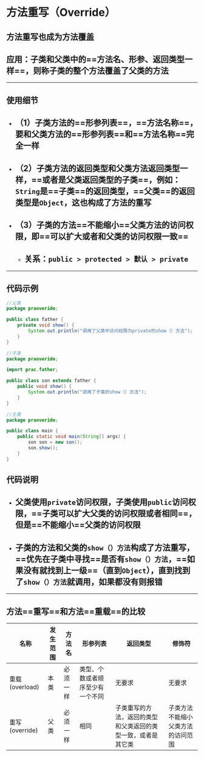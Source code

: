 # 方法重写（Override）

## 方法重写也成为方法覆盖

## 应用：子类和父类中的==方法名、形参、返回类型一样==，则称子类的整个方法覆盖了父类的方法

---

## 使用细节

- ## （1）子类方法的==形参列表==，==方法名称==，要和父类方法的==形参列表==和==方法名称==完全一样
- ## （2）子类方法的返回类型和父类方法返回类型一样，==或者是父类返回类型的子类==，例如：`String`是==子类==的返回类型，==父类==的返回类型是`Object`，这也构成了方法的重写
- ## （3）子类的方法==不能缩小==父类方法的访问权限，即==可以扩大或者和父类的访问权限一致==
  - ## 关系：`public > protected > 默认 > private`

---

## 代码示例

```java
//父类
package praoveride;

public class father {
    private void show() {
        System.out.println("调用了父类中访问权限为private的show（）方法");
    }
}

//子类
package praoveride;

import prac.father;

public class son extends father {
    public void show() {
        System.out.println("调用了子类的show（）方法");
    }
}

//主类
package praoveride;

public class main {
    public static void main(String[] args) {
        son son = new son();
        son.show();
    }
}

```

## 代码说明

- ## 父类使用`private`访问权限，子类使用`public`访问权限，==子类可以扩大父类的访问权限或者相同==，但是==不能缩小==父类的访问权限
- ## 子类的方法和父类的`show（）方法`构成了方法重写，==优先在子类中寻找==是否有`show（）方法`，==如果没有就找到上一级==（直到`Object`），直到找到了`show（）方法`就调用，如果都没有则报错

---

## 方法==重写==和方法==重载==的比较

| 名称           | 发生范围 | 方法名   | 形参列表                         | 返回类型                                                     | 修饰符                             |
| -------------- | -------- | -------- | -------------------------------- | ------------------------------------------------------------ | ---------------------------------- |
| 重载(overload) | 本类     | 必须一样 | 类型、个数或者顺序至少有一个不同 | 无要求                                                       | 无要求                             |
| 重写(override) | 父类     | 必须一样 | 相同                             | 子类重写的方法，返回的类型和父类返回的类型一致，或者是其它类 | 子类方法不能缩小父类方法的访问范围 |
